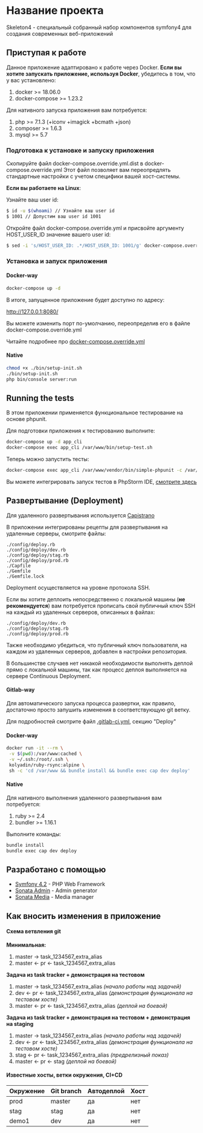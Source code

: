 # Название проекта

Skeleton4 - специальный собранный набор компонентов symfony4 для создания современных веб-приложений

## Приступая к работе

Данное приложение адаптировано к работе через Docker.
**Если вы хотите запускать приложение, используя Docker**, убедитесь в том, что у вас установлено:

1. docker >= 18.06.0
2. docker-compose >= 1.23.2

Для нативного запуска приложения вам потребуется:

1. php      >= 7.1.3 (+iconv +imagick +bcmath +json)
2. composer >= 1.6.3
3. mysql    >= 5.7

### Подготовка к установке и запуску приложения

Скопируйте файл docker-compose.override.yml.dist в docker-compose.override.yml
Этот файл позволяет вам переопредлять стандартные настройки с учетом специфики вашей хост-системы.

**Если вы работаете на Linux**:

Узнайте ваш user id:

```bash
$ id -u $(whoami) // Узнайте ваш user id
$ 1001 // Допустим ваш user id 1001
```

Откройте файл docker-compose.override.yml и присвойте аргументу HOST_USER_ID значение вашего user id:

```bash
$ sed -i 's/HOST_USER_ID: .*/HOST_USER_ID: 1001/g' docker-compose.override.yml
```

### Установка и запуск приложения

#### Docker-way

```bash
docker-compose up -d
```

В итоге, запущенное приложение будет доступно по адресу:

http://127.0.0.1:8080/

Вы можете изменить порт по-умолчанию, переопределив его в файле docker-compose.override.yml

Читайте подробнее про [docker-compose.override.yml](https://docs.docker.com/compose/extends/)

#### Native

```bash
chmod +x ./bin/setup-init.sh
./bin/setup-init.sh
php bin/console server:run
```

## Running the tests

В этом приложении применяется функциональное тестирование на основе phpunit.

Для подготовки приложения к тестированию выполните:

```bash
docker-compose up -d app_cli
docker-compose exec app_cli /var/www/bin/setup-test.sh
```

Теперь можно запустить тесты:

```bash
docker-compose exec app_cli /var/www/vendor/bin/simple-phpunit -c /var/www/phpunit.xml
```

Вы можете интегрировать запуск тестов в PhpStorm IDE, [смотрите здесь](https://www.youtube.com/watch?v=P5ivCbdMpwc)

## Развертывание (Deployment)

Для удаленного развертывания используется [Capistrano](https://capistranorb.com/)

В приложении интегрированы рецепты для развертывания на удаленные серверы, смотрите файлы:

```
./config/deploy.rb
./config/deploy/dev.rb
./config/deploy/stag.rb
./config/deploy/prod.rb
./Capfile
./Gemfile
./Gemfile.lock
```

Deployment осуществляется на уровне протокола SSH.

Если вы хотите деплоить непосредственно с локальной машины (**не рекомендуется**) вам потребуется прописать свой публичный ключ SSH на каждый из удаленных серверов, описанных в файлах:

```
./config/deploy/dev.rb
./config/deploy/stag.rb
./config/deploy/prod.rb
```

Также необходимо убедиться, что публичный ключ пользователя, на каждом из удаленных серверов, добавлен в настройки репозитория.

В большинстве случаев нет никакой необходимости выполнять деплой прямо с локальной машины, так как процесс деплоя выполняется на сервере Continuous Deployment. 

#### Gitlab-way

Для автоматического запуска процесса развертки, как правило, достаточно просто запушить изменения в соответствующую git ветку.

Для подробностей смотрите файл [.gitlab-ci.yml](./.gitlab-ci.yml), секцию "Deploy"

#### Docker-way

```bash
docker run -it --rm \
 -v $(pwd):/var/www:cached \
 -v ~/.ssh:/root/.ssh \
 kolyadin/ruby-rsync:alpine \
 sh -c 'cd /var/www && bundle install && bundle exec cap dev deploy'
```

#### Native

Для нативного выполнения удаленного развертывания вам потребуется:

1. ruby >= 2.4
2. bundler >= 1.16.1

Выполните команды:

```bash
bundle install
bundle exec cap dev deploy
```

## Разработано с помощью

* [Symfony 4.2](https://symfony.com/doc/current/index.html) - PHP Web Framework
* [Sonata Admin](https://sonata-project.org/bundles/admin/3-x/doc/index.html) - Admin generator
* [Sonata Media](https://sonata-project.org/bundles/media/3-x/doc/index.html) - Media manager

## Как вносить изменения в приложение

#### Схема ветвления git

**Минимальная:**

1. master -> task_1234567_extra_alias
2. master <- pr <- task_1234567_extra_alias

**Задача из task tracker + демонстрация на тестовом**

1. master -> task_1234567_extra_alias _(начало работы над задачей)_
2. dev <- pr <- task_1234567_extra_alias _(демонстрация функционала на тестовом хосте)_
3. master <- pr <- task_1234567_extra_alias _(деплой на боевой)_

**Задача из task tracker + демонстрация на тестовом + демонстрация на staging**

1. master -> task_1234567_extra_alias _(начало работы над задачей)_
2. dev <- pr <- task_1234567_extra_alias _(демонстрация функционала на тестовом хосте)_
3. stag <- pr <- task_1234567_extra_alias _(предрелизный показ)_
4. master <- pr <- stag _(деплой на боевой)_

#### Известные хосты, ветки окружения, CI+CD

| Окружение | Git branch  | Автодеплой | Хост |
|-----------|------------ |------------|------------|
| prod      | master      | да|нет     | 
| stag      | stag        | да|нет     | 
| demo1     | dev         | да|нет     |